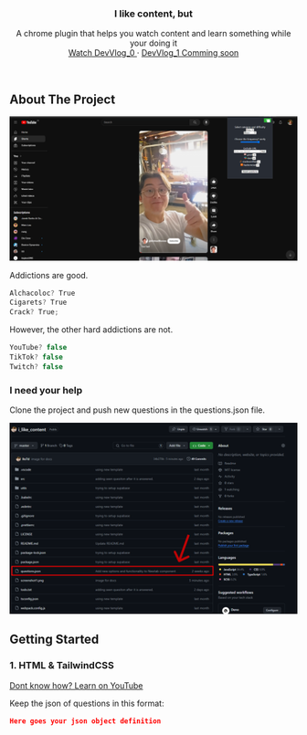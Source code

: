 <div align="center">
  <h3 align="center">I like content, but</h3>

  <p align="center">
    A chrome plugin that helps you watch content and learn something while your doing it
    <br />
    <a href="https://youtu.be/dZfTGpOufg0">Watch DevVlog_0 </a>
    ·
    <a href="https://youtu.be/dZfTGpOufg0">DevVlog_1 Comming soon </a>
  </p>
</div>

</br>

<!-- ABOUT THE PROJECT -->
## About The Project
![Portfolio Image](screenshot1.png)

Addictions are good. 

  ```javascript
  Alchacoloc? True
  Cigarets? True
  Crack? True;
  ```

However, the other hard addictions are not.

  ```javascript
  YouTube? false
  TikTok? false
  Twitch? false
  ```


### I need your help
Clone the project and push new questions in the questions.json file.

![Portfolio Image](screenshot2.png)


<!-- GETTING STARTED -->
## Getting Started

### 1. HTML & TailwindCSS

[Dont know how? Learn on YouTube](https://www.youtube.com/results?search_query=how+to+clone+and+commit+new+changes+in+github) 

Keep the json of questions in this format:

```json
Here goes your json object definition
```
</br>



